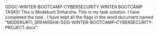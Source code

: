 #
GDGC-WINTER-BOOTCAMP-CYBERSECURITY 
WINTER BOOTCAMP TASKS! 
This is Modekurti Sriharsha. 
This is my task solution. I have completed the task . 
I have kept all the flags in the word document named "MODEKURTI_SRIHARSHA-GDG-WINTER-BOOTCAMP-CYBERSECURITY-PROJECT.docx".
